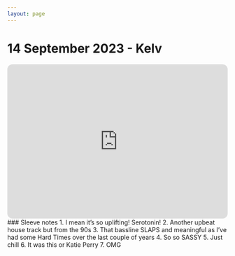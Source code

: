 ```yaml
---
layout: page
---
```


# 14 September 2023 - Kelv
<iframe style="border-radius:12px" src="https://open.spotify.com/embed/playlist/0WOVY2ED2ROHiyB9WIvNzM?utm_source=generator&theme=0" width="100%" height="352" frameBorder="0" allowfullscreen="" allow="autoplay; clipboard-write; encrypted-media; fullscreen; picture-in-picture" loading="lazy"></iframe>
### Sleeve notes
1. I mean it’s so uplifting! Serotonin!
2. Another upbeat house track but from the 90s
3. That bassline SLAPS and meaningful as I’ve had some Hard Times over the last couple of years
4. So so SASSY
5. Just chill
6. It was this or Katie Perry
7. OMG